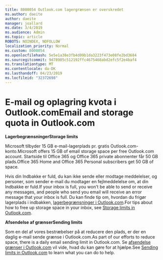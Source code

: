 ```yaml
---
title: 8000054 Outlook.com lagergrænsen er overskredet
ms.author: daeite
author: daeite
manager: joallard
ms.date: 3/4/2019
ms.audience: Admin
ms.topic: article
ROBOTS: NOINDEX, NOFOLLOW
localization_priority: Normal
ms.custom: 8000054
ms.openlocfilehash: 5e5e1a38e3fb4d09b1da3223f473e08fe2bd3684
ms.sourcegitcommit: 9d78905c512192ffc4675468abd2efc5f2e4baf4
ms.translationtype: MT
ms.contentlocale: da-DK
ms.lasthandoff: 04/23/2019
ms.locfileid: "32372698"
---
```

# <a name="email-and-storage-quota-in-outlookcom"></a><span data-ttu-id="95e9f-102">E-mail og oplagring kvota i Outlook.com</span><span class="sxs-lookup"><span data-stu-id="95e9f-102">Email and storage quota in Outlook.com</span></span>

<span data-ttu-id="95e9f-103">**Lagerbegrænsninger**</span><span class="sxs-lookup"><span data-stu-id="95e9f-103">**Storage limits**</span></span>

<span data-ttu-id="95e9f-104">Microsoft tilbyder 15 GB e-mail-lagerplads pr. gratis Outlook.com-konto.</span><span class="sxs-lookup"><span data-stu-id="95e9f-104">Microsoft offers 15 GB of email storage space per free Outlook.com account.</span></span> <span data-ttu-id="95e9f-105">Startside til Office 365 og Office 365 private abonnenter får 50 GB plads.</span><span class="sxs-lookup"><span data-stu-id="95e9f-105">Office 365 Home and Office 365 Personal subscribers get 50 GB of space.</span></span>
  
<span data-ttu-id="95e9f-106">Hvis din Indbakke er fuld, du kan ikke sende eller modtage meddelelser, og personer, som sender e-mail du modtager en fejlmeddelelse om, at din Indbakke er fuld.</span><span class="sxs-lookup"><span data-stu-id="95e9f-106">If your inbox is full, you won't be able to send or receive any messages, and people who send you email will receive an error message that your inbox is full.</span></span> <span data-ttu-id="95e9f-107">Du kan finde tip om, hvordan du frigør lagerplads i indbakken, [lagerbegrænsninger i Outlook.com](https://go.microsoft.com/fwlink/p/?linkid=2001900&amp;clcid=0x409).</span><span class="sxs-lookup"><span data-stu-id="95e9f-107">For tips about how to free up storage space in your inbox, see [Storage limits in Outlook.com](https://go.microsoft.com/fwlink/p/?linkid=2001900&amp;clcid=0x409).</span></span>

<span data-ttu-id="95e9f-108">**Afsendelse af grænser**</span><span class="sxs-lookup"><span data-stu-id="95e9f-108">**Sending limits**</span></span>

<span data-ttu-id="95e9f-109">Som en del af vores bestræbelser på at reducere den plads, er der en daglig e-mail sende grænse i Outlook.com.</span><span class="sxs-lookup"><span data-stu-id="95e9f-109">As part of our efforts to reduce space, there is a daily email sending limit in Outlook.com.</span></span> <span data-ttu-id="95e9f-110">Se [afsendelse grænser i Outlook.com](https://support.office.com/article/279ee200-594c-40f0-9ec8-bb6af7735c2e) vil vide, hvad du kan gøre for at hjælpe.</span><span class="sxs-lookup"><span data-stu-id="95e9f-110">See [Sending limits in Outlook.com](https://support.office.com/article/279ee200-594c-40f0-9ec8-bb6af7735c2e) to learn what you can do to help.</span></span>